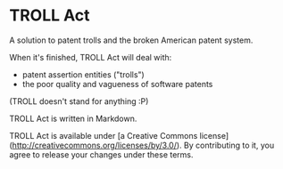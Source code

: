 TROLL Act
=========

A solution to patent trolls and the broken American patent system.

When it's finished, TROLL Act will deal with:
- patent assertion entities ("trolls")
- the poor quality and vagueness of software patents

(TROLL doesn't stand for anything :P)

TROLL Act is written in Markdown.

TROLL Act is available under [a Creative Commons license] (http://creativecommons.org/licenses/by/3.0/).
By contributing to it, you agree to release your changes under these terms.
